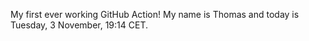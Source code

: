 My first ever working GitHub Action!
My name is Thomas and today is Tuesday, 3 November, 19:14 CET. 
